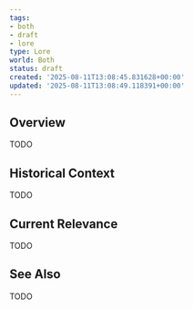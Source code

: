 ```yaml
---
tags:
- both
- draft
- lore
type: Lore
world: Both
status: draft
created: '2025-08-11T13:08:45.831628+00:00'
updated: '2025-08-11T13:08:49.118391+00:00'
---
```



## Overview

TODO
## Historical Context

TODO
## Current Relevance

TODO
## See Also

TODO
